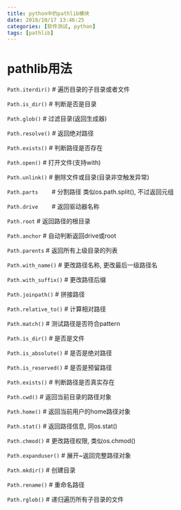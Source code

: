 ```yaml
---
title: python中的pathlib模块
date: 2018/10/17 13:46:25
categories: [软件测试, python]
tags: [pathlib]
---
```




# pathlib用法

`Path.iterdir()`			# 遍历目录的子目录或者文件

`Path.is_dir()`				# 判断是否是目录

`Path.glob()`				# 过滤目录(返回生成器)

`Path.resolve()`			# 返回绝对路径

`Path.exists()`				# 判断路径是否存在

`Path.open()`				# 打开文件(支持with)

`Path.unlink()`				# 删除文件或目录(目录非空触发异常)



`Path.parts`  				# 分割路径 类似os.path.split(), 不过返回元组

`Path.drive`  				# 返回驱动器名称

`Path.root`					# 返回路径的根目录

`Path.anchor`				# 自动判断返回drive或root

`Path.parents`				# 返回所有上级目录的列表



`Path.with_name()`			# 更改路径名称, 更改最后一级路径名

`Path.with_suffix()`		# 更改路径后缀



`Path.joinpath()`			# 拼接路径

`Path.relative_to()`		# 计算相对路径



`Path.match()`				# 测试路径是否符合pattern

`Path.is_dir()`				# 是否是文件

`Path.is_absolute()`		# 是否是绝对路径

`Path.is_reserved()`		# 是否是预留路径

`Path.exists()`				# 判断路径是否真实存在



`Path.cwd()`					# 返回当前目录的路径对象

`Path.home()`				# 返回当前用户的home路径对象

`Path.stat()`				# 返回路径信息, 同os.stat()

`Path.chmod()`				# 更改路径权限, 类似os.chmod()

`Path.expanduser()`			# 展开~返回完整路径对象

`Path.mkdir()`				# 创建目录

`Path.rename()`				# 重命名路径

`Path.rglob()`				# 递归遍历所有子目录的文件